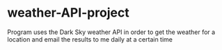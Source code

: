 # weather-API-project
Program uses the Dark Sky weather API in order to get the weather for a location and email the results to me daily at a certain time
